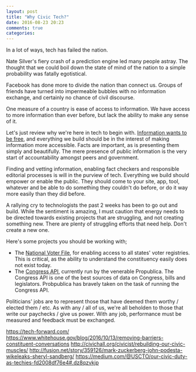 ```yaml
---
layout: post
title: "Why Civic Tech?"
date: 2016-08-23 20:23
comments: true
categories:
---
```


In a lot of ways, tech has failed the nation.

Nate Silver's fiery crash of a prediction engine led many people astray. The thought that we could boil down
the state of mind of the nation to a simple probability was fatally egotistical.

Facebook has done more to divide the nation than connect us. Groups of friends
have turned into impermeable bubbles with no information exchange, and certainly
no chance of civil discourse.

One measure of a country is ease of access to information. We have access to
more information than ever before, but lack the ability to make any sense of it.

Let's just review why we're here in tech to begin with. [Information wants to be free](https://en.wikipedia.org/wiki/Information_wants_to_be_free),
and everything we build should be in the interest of making information more
accessible. Facts are important, as is presenting them simply and beautifully.
The mere presence of public information is the very start of accountability
amongst peers and government.

Finding and vetting information, enabling fact checkers and responsible
editorial processes is will in the purview of tech. Everything we build should
empower or enable the public. They should come to your site, app, tool, whatever
and be able to do something they couldn't do before, or do it way more easily
than they did before.

A rallying cry to technologists the past 2 weeks has been to go out and build.
While the sentiment is amazing, I must caution that energy needs to be directed
towards existing projects that are struggling, and not creating something new.
There are plenty of struggling efforts that need help. Don't create a new one.

Here's some projects you should be working with;
 * The [National Voter File](http://www.nationalvoterfile.org/), for enabling
 access to all states' voter registries. This is critical, as the ability to
 understand the constituency easily does not exist today.
 * The [Congress API](https://github.com/propublica/congress), currently run by
 the venerable Propublica. The Congress API is one of the best sources of data
 on Congress, bills and legislators. Probpublica has bravely taken on the task
 of running the Congress API.





Politicians' jobs are to represent those that have deemed them worthy / elected them / etc. As with any / all of us, we're all beholden to those that write our paychecks / give us power. With any job, performance must be measured and feedback must be exchanged.

https://tech-forward.com/
https://www.whitehouse.gov/blog/2016/10/13/removing-barriers-constituent-conversations
http://civichall.org/civicist/rebuilding-our-civic-muscles/
http://fusion.net/story/359126/mark-zuckerberg-john-podesta-wikeleaks-sheryl-sandberg/
https://medium.com/@USCTO/our-civic-duty-as-techies-fd2008df76e4#.dz8qzvkjp
